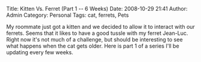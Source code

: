 Title: Kitten Vs. Ferret (Part 1 -- 6 Weeks)
Date: 2008-10-29 21:41
Author: Admin
Category: Personal
Tags: cat, ferrets, Pets

My roommate just got a kitten and we decided to allow it to interact
with our ferrets. Seems that it likes to have a good tussle with my
ferret Jean-Luc. Right now it's not much of a challenge, but should be
interesting to see what happens when the cat gets older. Here is part 1
of a series I'll be updating every few weeks.

 

<p align="center">
<object width="425" height="344">
<param name="movie" value="http://www.youtube.com/v/erlvcrISuPE&amp;hl=en&amp;fs=1"></param><param name="allowFullScreen" value="true"></param><param name="allowscriptaccess" value="always"></param>

<embed src="http://www.youtube.com/v/erlvcrISuPE&amp;hl=en&amp;fs=1" type="application/x-shockwave-flash" allowscriptaccess="always" allowfullscreen="true" width="425" height="344">
</embed>
</object>
</p>
</p>

